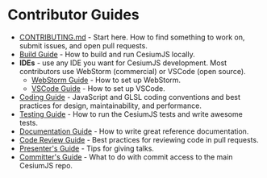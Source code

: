 # Contributor Guides

* [CONTRIBUTING.md](../../CONTRIBUTING.md) - Start here.  How to find something to work on, submit issues, and open pull requests.
* [Build Guide](BuildGuide/README.md) - How to build and run CesiumJS locally.
* **IDEs** - use any IDE you want for CesiumJS development.  Most contributors use WebStorm (commercial) or VSCode (open source).
   * [WebStorm Guide](WebStormGuide/README.md) - How to set up WebStorm.
   * [VSCode Guide](VSCodeGuide/README.md) - How to set up VSCode.
* [Coding Guide](CodingGuide/README.md) - JavaScript and GLSL coding conventions and best practices for design, maintainability, and performance.
* [Testing Guide](TestingGuide/README.md) - How to run the CesiumJS tests and write awesome tests.
* [Documentation Guide](DocumentationGuide/README.md) - How to write great reference documentation.
* [Code Review Guide](CodeReviewGuide/README.md) - Best practices for reviewing code in pull requests.
* [Presenter's Guide](PresentersGuide/README.md) - Tips for giving talks.
* [Committer's Guide](CommittersGuide/README.md) - What to do with commit access to the main CesiumJS repo.
